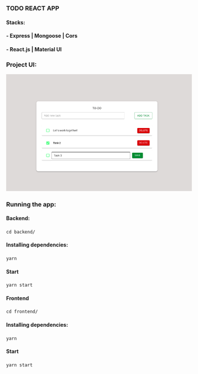 ### TODO REACT APP

#### Stacks:
#### - Express | Mongoose | Cors
#### - React.js | Material UI

### Project UI:

![TODO ENZO GEROLA](/img/todo_print.png)

### Running the app:

#### Backend:
`cd backend/`
#### Installing dependencies:
`yarn`
#### Start
`yarn start`

#### Frontend
`cd frontend/`
#### Installing dependencies:
`yarn`
#### Start
`yarn start`